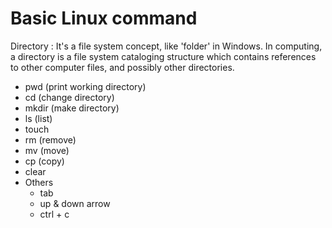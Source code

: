 # Basic Linux command

Directory : It's a file system concept, like 'folder' in Windows. In computing, a directory is a file system cataloging structure which contains references to other computer files, and possibly other directories.

- pwd (print working directory)
- cd (change directory)
- mkdir (make directory)
- ls (list)
- touch 
- rm (remove)
- mv (move)
- cp (copy)
- clear
- Others
    - tab
    - up & down arrow
    - ctrl + c
